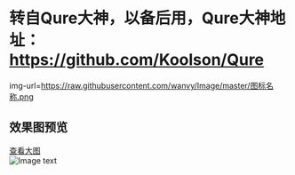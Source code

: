 # 转自Qure大神，以备后用，Qure大神地址：https://github.com/Koolson/Qure


img-url=https://raw.githubusercontent.com/wanvy/Image/master/图标名称.png
## 效果图预览
[查看大图](https://raw.githubusercontent.com/Koolson/Qure/master/Other/Qure_Preview_All.png)<br>
![Image text](https://raw.githubusercontent.com/Koolson/Qure/master/Other/Qure_Preview_All.png)
